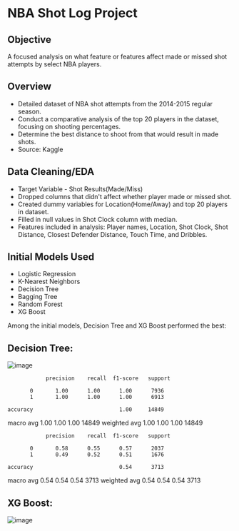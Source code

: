 # NBA Shot Log Project

## Objective

A focused analysis on what feature or features affect made or missed shot attempts by select NBA players. 

## Overview

* Detailed dataset of NBA shot attempts from the 2014-2015 regular season.
* Conduct a comparative analysis of the top 20 players in the dataset, focusing on shooting percentages.
* Determine the best distance to shoot from that would result in made shots.
* Source: Kaggle

## Data Cleaning/EDA

* Target Variable - Shot Results(Made/Miss)
* Dropped columns that didn't affect whether player made or missed shot.
* Created dummy variables for Location(Home/Away) and top 20 players in dataset.
* Filled in null values in Shot Clock column with median.
* Features included in analysis: Player names, Location, Shot Clock, Shot Distance, Closest Defender Distance, Touch Time, and Dribbles.

## Initial Models Used

* Logistic Regression
* K-Nearest Neighbors
* Decision Tree
* Bagging Tree
* Random Forest
* XG Boost

Among the initial models, Decision Tree and XG Boost performed the best:

## Decision Tree:

![image](https://user-images.githubusercontent.com/77416319/135018466-58bf27cd-4dc9-4ae6-a052-51e24fe789bb.png)

                precision    recall  f1-score   support

           0       1.00      1.00      1.00      7936
           1       1.00      1.00      1.00      6913

    accuracy                           1.00     14849
   macro avg       1.00      1.00      1.00     14849
weighted avg       1.00      1.00      1.00     14849

                precision    recall  f1-score   support

           0       0.58      0.55      0.57      2037
           1       0.49      0.52      0.51      1676

    accuracy                           0.54      3713
   macro avg       0.54      0.54      0.54      3713
weighted avg       0.54      0.54      0.54      3713

## XG Boost:

![image](https://user-images.githubusercontent.com/77416319/135196375-06459d76-db6d-45c4-bb4b-4b4cf57cf376.png)



